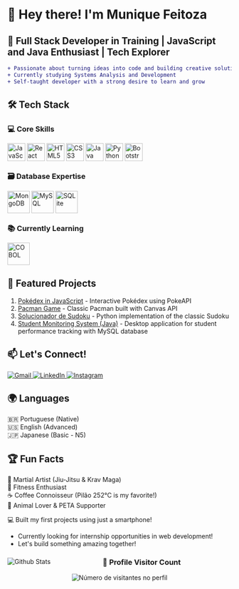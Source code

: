 # 👋 Hey there! I'm Munique Feitoza 

## 🚀 Full Stack Developer in Training | JavaScript and Java Enthusiast | Tech Explorer

```diff
+ Passionate about turning ideas into code and building creative solutions
+ Currently studying Systems Analysis and Development
+ Self-taught developer with a strong desire to learn and grow
```

## 🛠️ Tech Stack

### 💻 Core Skills
<div style="display: inline_block"> 
        <img align="center" alt="JavaScript" height="40" src="https://cdn.jsdelivr.net/gh/devicons/devicon/icons/javascript/javascript-original.svg" title="JavaScript"/> 
        <img align="center" alt="React" height="40" src="https://cdn.jsdelivr.net/gh/devicons/devicon/icons/react/react-original.svg" title="React"/> 
        <img align="center" alt="HTML5" height="40" src="https://cdn.jsdelivr.net/gh/devicons/devicon/icons/html5/html5-original.svg" title="HTML5"/> 
        <img align="center" alt="CSS3" height="40" src="https://cdn.jsdelivr.net/gh/devicons/devicon/icons/css3/css3-original.svg" title="CSS3"/> 
        <img align="center" alt="Java" height="40" src="https://cdn.jsdelivr.net/gh/devicons/devicon/icons/java/java-original.svg" title="Java"/>
        <img align="center" alt="Python" height="40" src="https://cdn.jsdelivr.net/gh/devicons/devicon/icons/python/python-original.svg" title="Python"/> 
        <img align="center" alt="Bootstrap" height="40" src="https://cdn.jsdelivr.net/gh/devicons/devicon/icons/bootstrap/bootstrap-plain.svg" title="Bootstrap"/> 
</div>

### 🗃️ Database Expertise
<div style="display: inline_block"> <img align="center" alt="MongoDB" height="50" src="https://cdn.jsdelivr.net/gh/devicons/devicon/icons/mongodb/mongodb-original-wordmark.svg" title="MongoDB"/> <img align="center" alt="MySQL" height="50" src="https://cdn.jsdelivr.net/gh/devicons/devicon/icons/mysql/mysql-original-wordmark.svg" title="MySQL"/> <img align="center" alt="SQLite" height="50" src="https://cdn.jsdelivr.net/gh/devicons/devicon/icons/sqlite/sqlite-original-wordmark.svg" title="SQLite"/> </div>

### 📚 Currently Learning
<div style="display: inline_block"> <img align="center" alt="COBOL" height="50" src="https://api.iconify.design/vscode-icons:file-type-cobol.svg"/>
</div>

## 🌟 Featured Projects
1. [Pokédex in JavaScript](https://github.com/Munique-Feitoza/pokedex_in_js) - Interactive Pokédex using PokeAPI
2. [Pacman Game](https://github.com/Munique-Feitoza/pacman_in_js) - Classic Pacman built with Canvas API
3. [Solucionador de Sudoku](https://github.com/Munique-Feitoza/solucionador_sudoku_python) - Python implementation of the classic Sudoku
4. [Student Monitoring System (Java)](https://github.com/Munique-Feitoza/monitoramento_de_alunos_em_java) - Desktop application for student performance tracking with MySQL database

## 📫 Let's Connect!
<div style="display: inline_block"> <a href="mailto:muniquefeitoz4@gmail.com"> <img src="https://img.shields.io/badge/Gmail-D14836?style=for-the-badge&logo=gmail&logoColor=black" alt="Gmail"/> </a> <a href="https://www.linkedin.com/in/munique-feitoza-77034b231" target="_blank"> <img src="https://img.shields.io/badge/LinkedIn-0077B5?style=for-the-badge&logo=linkedin&logoColor=black" alt="LinkedIn"/> </a> 
<a href="https://www.instagram.com/_nitroglycrin"> <img src="https://img.shields.io/badge/Instagram-E4405F?style=for-the-badge&logo=instagram&logoColor=black" alt="Instagram"/> </a>
</div>

## 🌍 Languages
🇧🇷 Portuguese (Native)  
🇺🇸 English (Advanced)  
🇯🇵 Japanese (Basic - N5)  

## 🏆 Fun Facts
🥋 Martial Artist (Jiu-Jitsu & Krav Maga)  
💪 Fitness Enthusiast  
☕ Coffee Connoisseur (Pilão 252°C is my favorite!)  
🐾 Animal Lover & PETA Supporter  

💻 Built my first projects using just a smartphone!

+ Currently looking for internship opportunities in web development!
+ Let's build something amazing together!

<div align="center">
<img
        align="left"
        src="https://github-readme-stats.vercel.app/api/top-langs/?username=Munique-Feitoza&theme=dark&hide_border=false&include_all_commits=true&count_private=true&layout=compact"
        alt="Github Stats"
      />

  <h3><b>📍 Profile Visitor Count</b></h3>
</div>

<p align="center">
  <img
    src="https://profile-counter.glitch.me/Munique-Feitoza/count.svg"
    alt="Número de visitantes no perfil"
  />
</p>
